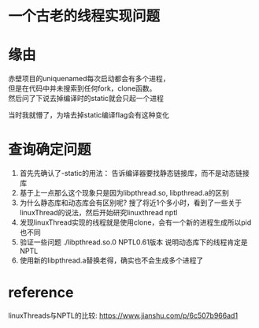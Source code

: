 # 一个古老的线程实现问题

# 缘由
赤壁项目的uniquenamed每次启动都会有多个进程，  
但是在代码中并未搜索到任何fork，clone函数。  
然后问了下说去掉编译时的static就会只起一个进程

当时我就懵了，为啥去掉static编译flag会有这种变化

# 查询确定问题
1. 首先先确认了-static的用法： 告诉编译器要找静态链接库，而不是动态链接库
2. 基于上一点那么这个现象只是因为libpthread.so, libpthread.a的区别
3. 为什么静态库和动态库会有区别呢?
   搜了将近1个多小时，看到了一些关于linuxThread的说法，然后开始研究linuxthread nptl
4. 发现linuxThread实现的线程就是使用clone，会有一个新的进程生成所以pid也不同
5. 验证一些问题 ./libpthread.so.0 NPTL0.61版本 说明动态库下的线程肯定是NPTL
6. 使用新的libpthread.a替换老得，确实也不会生成多个进程了

# reference
linuxThreads与NPTL的比较: https://www.jianshu.com/p/6c507b966ad1

